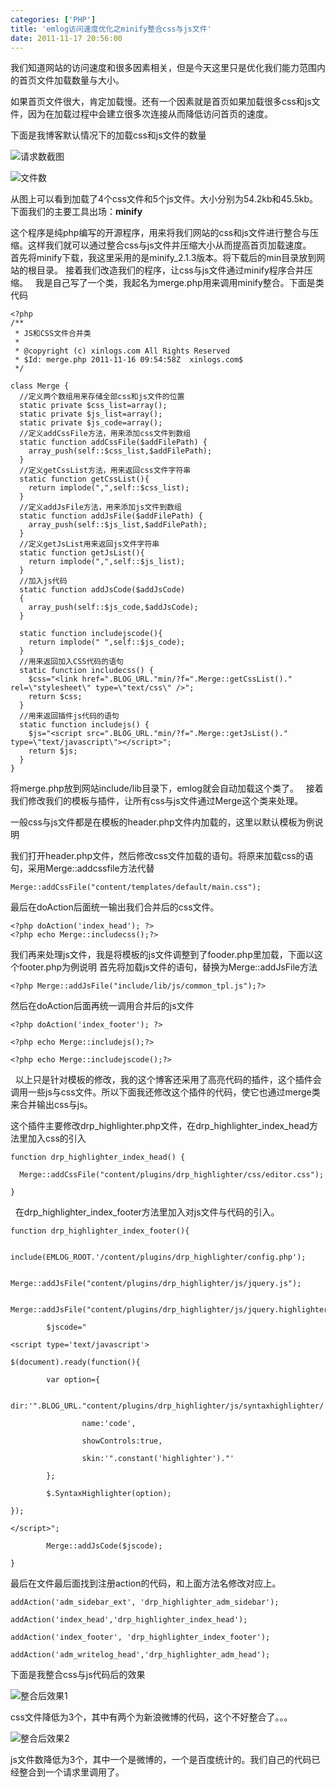 ```yaml
---
categories: ['PHP']
title: 'emlog访问速度优化之minify整合css与js文件'
date: 2011-11-17 20:56:00
---
```

我们知道网站的访问速度和很多因素相关，但是今天这里只是优化我们能力范围内的首页文件加载数量与大小。

如果首页文件很大，肯定加载慢。还有一个因素就是首页如果加载很多css和js文件，因为在加载过程中会建立很多次连接从而降低访问首页的速度。

下面是我博客默认情况下的加载css和js文件的数量

![请求数截图](http://farm9.staticflickr.com/8246/8515051510_535fdf1923_z.jpg)

![文件数](http://farm9.staticflickr.com/8087/8513940611_b373e87aea_z.jpg)

从图上可以看到加载了4个css文件和5个js文件。大小分别为54.2kb和45.5kb。
 
下面我们的主要工具出场：<b>minify</b>

这个程序是纯php编写的开源程序，用来将我们网站的css和js文件进行整合与压缩。这样我们就可以通过整合css与js文件并压缩大小从而提高首页加载速度。
 
首先将minify下载，我这里采用的是minify_2.1.3版本。将下载后的min目录放到网站的根目录。
接着我们改造我们的程序，让css与js文件通过minify程序合并压缩。
 
我是自己写了一个类，我起名为merge.php用来调用minify整合。下面是类代码



```
<?php
/**
 * JS和CSS文件合并类
 *
 * @copyright (c) xinlogs.com All Rights Reserved
 * $Id: merge.php 2011-11-16 09:54:58Z  xinlogs.com$
 */

class Merge {
  //定义两个数组用来存储全部css和js文件的位置
  static private $css_list=array();
  static private $js_list=array();
  static private $js_code=array();
  //定义addCssFile方法，用来添加css文件到数组
  static function addCssFile($addFilePath) {
    array_push(self::$css_list,$addFilePath);
  }
  //定义getCssList方法，用来返回css文件字符串
  static function getCssList(){
    return implode(",",self::$css_list);
  }
  //定义addJsFile方法，用来添加js文件到数组
  static function addJsFile($addFilePath) {
    array_push(self::$js_list,$addFilePath);
  }
  //定义getJsList用来返回js文件字符串
  static function getJsList(){
    return implode(",",self::$js_list);
  }
  //加入js代码
  static function addJsCode($addJsCode)
  {
    array_push(self::$js_code,$addJsCode);
  }

  static function includejscode(){
    return implode(" ",self::$js_code);
  }
  //用来返回加入CSS代码的语句
  static function includecss() {
    $css="<link href=".BLOG_URL."min/?f=".Merge::getCssList()." rel=\"stylesheet\" type=\"text/css\" />";
    return $css;
  }
  //用来返回插件js代码的语句
  static function includejs() {
    $js="<script src=".BLOG_URL."min/?f=".Merge::getJsList()." type=\"text/javascript\"></script>";
    return $js;
  }
}
```

将merge.php放到网站include/lib目录下，emlog就会自动加载这个类了。
 
接着我们修改我们的模板与插件，让所有css与js文件通过Merge这个类来处理。

一般css与js文件都是在模板的header.php文件内加载的，这里以默认模板为例说明

我们打开header.php文件，然后修改css文件加载的语句。将原来加载css的语句，采用Merge::addcssfile方法代替

`Merge::addCssFile("content/templates/default/main.css");`

最后在doAction后面统一输出我们合并后的css文件。

```
<?php doAction('index_head'); ?>
<?php echo Merge::includecss();?>
```

我们再来处理js文件，我是将模板的js文件调整到了fooder.php里加载，下面以这个footer.php为例说明
首先将加载js文件的语句，替换为Merge::addJsFile方法

```
<?php Merge::addJsFile("include/lib/js/common_tpl.js");?>
```

然后在doAction后面再统一调用合并后的js文件

```
<?php doAction('index_footer'); ?>

<?php echo Merge::includejs();?>

<?php echo Merge::includejscode();?>
```
 
以上只是针对模板的修改，我的这个博客还采用了高亮代码的插件，这个插件会调用一些js与css文件。所以下面我还修改这个插件的代码，使它也通过merge类来合并输出css与js。

这个插件主要修改drp_highlighter.php文件，在drp_highlighter_index_head方法里加入css的引入

```
function drp_highlighter_index_head() {

  Merge::addCssFile("content/plugins/drp_highlighter/css/editor.css");

}
```
 
在drp_highlighter_index_footer方法里加入对js文件与代码的引入。

```
function drp_highlighter_index_footer(){

        include(EMLOG_ROOT.'/content/plugins/drp_highlighter/config.php');

        Merge::addJsFile("content/plugins/drp_highlighter/js/jquery.js");

        Merge::addJsFile("content/plugins/drp_highlighter/js/jquery.highlighter.src.js");

        $jscode="

<script type='text/javascript'>

$(document).ready(function(){

        var option={

                dir:'".BLOG_URL."content/plugins/drp_highlighter/js/syntaxhighlighter/',

                name:'code',

                showControls:true,

                skin:'".constant('highlighter')."'

        };

        $.SyntaxHighlighter(option);

});

</script>";

        Merge::addJsCode($jscode);

}
```

最后在文件最后面找到注册action的代码，和上面方法名修改对应上。

```
addAction('adm_sidebar_ext', 'drp_highlighter_adm_sidebar');

addAction('index_head','drp_highlighter_index_head');

addAction('index_footer', 'drp_highlighter_index_footer');

addAction('adm_writelog_head','drp_highlighter_adm_head');
```

下面是我整合css与js代码后的效果

![整合后效果1](http://farm9.staticflickr.com/8088/8515066606_1e38661e7f_z.jpg)

css文件降低为3个，其中有两个为新浪微博的代码，这个不好整合了。。。

![整合后效果2](http://farm9.staticflickr.com/8234/8515070122_92e6aab78e_z.jpg)

js文件数降低为3个，其中一个是微博的，一个是百度统计的。我们自己的代码已经整合到一个请求里调用了。
